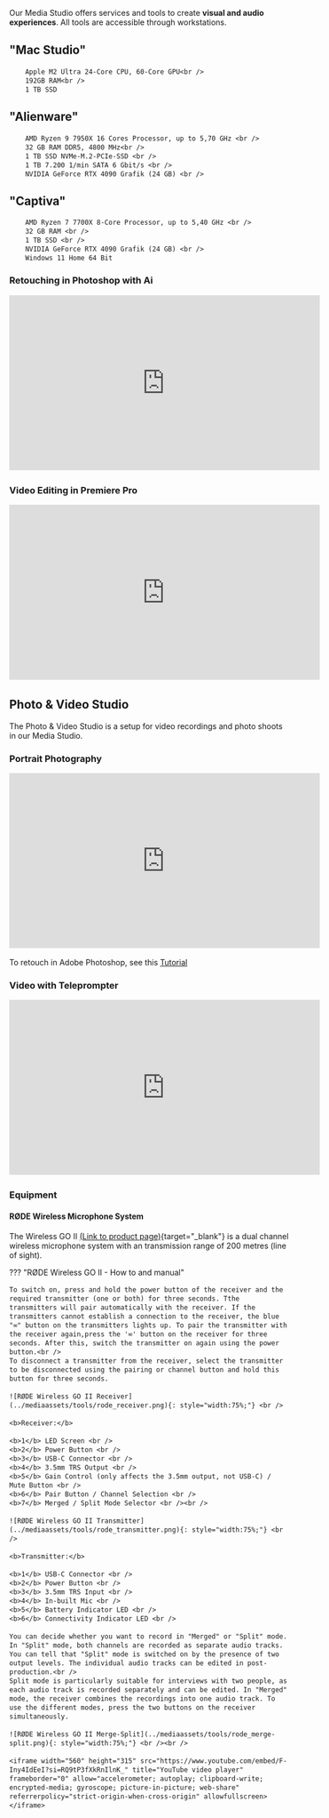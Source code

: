 Our Media Studio offers services and tools to create **visual and audio experiences**. All tools are accessible through workstations.

## "Mac Studio"

        Apple M2 Ultra 24-Core CPU, 60-Core GPU<br />
        192GB RAM<br />
        1 TB SSD 

## "Alienware"

        AMD Ryzen 9 7950X 16 Cores Processor, up to 5,70 GHz <br />
        32 GB RAM DDR5, 4800 MHz<br />
        1 TB SSD NVMe-M.2-PCIe-SSD <br />
        1 TB 7.200 1/min SATA 6 Gbit/s <br />
        NVIDIA GeForce RTX 4090 Grafik (24 GB) <br />

## "Captiva"

        AMD Ryzen 7 7700X 8-Core Processor, up to 5,40 GHz <br />
        32 GB RAM <br />
        1 TB SSD <br />
        NVIDIA GeForce RTX 4090 Grafik (24 GB) <br />
        Windows 11 Home 64 Bit

### Retouching in Photoshop with Ai

 <iframe width="560" height="315" src="https://www.youtube.com/embed/oi4oepQPvww?si=Gc6W-1VZO87nlMul" title="YouTube video player" frameborder="0" allow="accelerometer; autoplay; clipboard-write; encrypted-media; gyroscope; picture-in-picture; web-share" referrerpolicy="strict-origin-when-cross-origin" allowfullscreen></iframe>

### Video Editing in Premiere Pro

  <iframe width="560" height="315" src="https://www.youtube.com/embed/n2Nnjkm0f-0?si=fkPrQvYjjbwMUZCC" title="YouTube video player" frameborder="0" allow="accelerometer; autoplay; clipboard-write; encrypted-media; gyroscope; picture-in-picture; web-share" referrerpolicy="strict-origin-when-cross-origin" allowfullscreen></iframe>


## Photo & Video Studio

The Photo & Video Studio is a setup for video recordings and photo shoots in our Media Studio.

### Portrait Photography

  <iframe width="560" height="315" src="https://www.youtube.com/embed/bKpvOl86I3Q?si=BZxxn2kExg1mdD4H" title="YouTube video player" frameborder="0" allow="accelerometer; autoplay; clipboard-write; encrypted-media; gyroscope; picture-in-picture; web-share" referrerpolicy="strict-origin-when-cross-origin" allowfullscreen></iframe>

To retouch in Adobe Photoshop, see this [Tutorial](http://makeruniverse.github.io/docs/studios/media-studio.html#retouching-in-photoshop-with-ai)

### Video with Teleprompter


 <iframe width="560" height="315" src="https://www.youtube.com/embed/SUCGFXvN598?si=tZVTTIQJQutmqaBT" title="YouTube video player" frameborder="0" allow="accelerometer; autoplay; clipboard-write; encrypted-media; gyroscope; picture-in-picture; web-share" referrerpolicy="strict-origin-when-cross-origin" allowfullscreen></iframe>

### Equipment

#### RØDE Wireless Microphone System

The Wireless GO II [(Link to product page)](https://rode.com/en/user-guides/wireless-go-ii){target="_blank"} is a dual channel wireless microphone system with an transmission range of 200 metres (line of sight).

??? "RØDE Wireless GO II - How to and manual"

    To switch on, press and hold the power button of the receiver and the required transmitter (one or both) for three seconds. Tthe transmitters will pair automatically with the receiver. If the transmitters cannot establish a connection to the receiver, the blue "∞" button on the transmitters lights up. To pair the transmitter with the receiver again,press the '∞' button on the receiver for three seconds. After this, switch the transmitter on again using the power button.<br />
    To disconnect a transmitter from the receiver, select the transmitter to be disconnected using the pairing or channel button and hold this button for three seconds.

    ![RØDE Wireless GO II Receiver](../mediaassets/tools/rode_receiver.png){: style="width:75%;"} <br />

    <b>Receiver:</b>

    <b>1</b> LED Screen <br />
    <b>2</b> Power Button <br />
    <b>3</b> USB-C Connector <br />
    <b>4</b> 3.5mm TRS Output <br />
    <b>5</b> Gain Control (only affects the 3.5mm output, not USB-C) / Mute Button <br />
    <b>6</b> Pair Button / Channel Selection <br />
    <b>7</b> Merged / Split Mode Selector <br /><br />

    ![RØDE Wireless GO II Transmitter](../mediaassets/tools/rode_transmitter.png){: style="width:75%;"} <br />

    <b>Transmitter:</b>

    <b>1</b> USB-C Connector <br />
    <b>2</b> Power Button <br />
    <b>3</b> 3.5mm TRS Input <br />
    <b>4</b> In-built Mic <br />
    <b>5</b> Battery Indicator LED <br />
    <b>6</b> Connectivity Indicator LED <br />

    You can decide whether you want to record in "Merged" or "Split" mode. In "Split" mode, both channels are recorded as separate audio tracks. You can tell that "Split" mode is switched on by the presence of two output levels. The individual audio tracks can be edited in post-production.<br />
    Split mode is particularly suitable for interviews with two people, as each audio track is recorded separately and can be edited. In "Merged" mode, the receiver combines the recordings into one audio track. To use the different modes, press the two buttons on the receiver simultaneously.

    ![RØDE Wireless GO II Merge-Split](../mediaassets/tools/rode_merge-split.png){: style="width:75%;"} <br /><br />

    <iframe width="560" height="315" src="https://www.youtube.com/embed/F-Iny4IdEeI?si=RQ9tP3fXkRnIlnK_" title="YouTube video player" frameborder="0" allow="accelerometer; autoplay; clipboard-write; encrypted-media; gyroscope; picture-in-picture; web-share" referrerpolicy="strict-origin-when-cross-origin" allowfullscreen></iframe>
